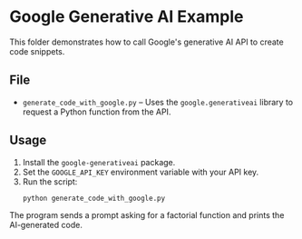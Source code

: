 # Google Generative AI Example

This folder demonstrates how to call Google's generative AI API to create code snippets.

## File

- `generate_code_with_google.py` – Uses the `google.generativeai` library to request a Python function from the API.

## Usage

1. Install the `google-generativeai` package.
2. Set the `GOOGLE_API_KEY` environment variable with your API key.
3. Run the script:
   ```bash
   python generate_code_with_google.py
   ```

The program sends a prompt asking for a factorial function and prints the AI-generated code.
